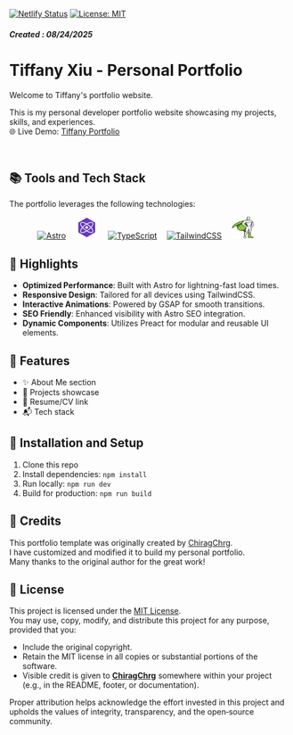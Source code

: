 [![Netlify Status](https://api.netlify.com/api/v1/badges/530c2667-5dbc-4df3-824c-de37f975c833/deploy-status)](https://app.netlify.com/sites/chiragchrg/deploys)
[![License: MIT](https://img.shields.io/badge/License-MIT-yellow.svg)](https://opensource.org/licenses/MIT)

##### Created : 08/24/2025

# Tiffany Xiu - Personal Portfolio
Welcome to Tiffany's portfolio website.

This is my personal developer portfolio website showcasing my projects, skills, and experiences.  
🌐 Live Demo: [Tiffany Portfolio](https://tiffanyxiu.vercel.app/)

<br/>

## 📚 Tools and Tech Stack

The portfolio leverages the following technologies:
<div align="center">
      <a href="https://astro.build/" title="Astro"><img src="https://skillicons.dev/icons?i=astro" alt="Astro" width="40" height="40"/></a>&emsp;
      <a href="https://preactjs.com/" title="Preact.js"><img src="https://raw.githubusercontent.com/ChiragChrg/ChiragChrg.github.io/main/icons/preactjs.svg" alt="Preact.js" width="40" height="40"/></a>&emsp;
      <a href="https://www.typescriptlang.org/docs/" title="TypeScript"><img src="https://skillicons.dev/icons?i=typescript" alt="TypeScript" width="40" height="40"/></a>&emsp;
      <a href="https://tailwindcss.com/docs/installation" title="TailwindCSS"><img src="https://skillicons.dev/icons?i=tailwind" alt="TailwindCSS" width="40" height="40"/></a>&emsp;
      <a href="https://greensock.com/docs/" title="GSAP"><img src="https://raw.githubusercontent.com/ChiragChrg/ChiragChrg.github.io/main/icons/gsap.svg" alt="GSAP" width="40" height="40"/></a>&emsp;
</div>


## 🌟 Highlights

- **Optimized Performance**: Built with Astro for lightning-fast load times.
- **Responsive Design**: Tailored for all devices using TailwindCSS.
- **Interactive Animations**: Powered by GSAP for smooth transitions.
- **SEO Friendly**: Enhanced visibility with Astro SEO integration.
- **Dynamic Components**: Utilizes Preact for modular and reusable UI elements.

## 🌟 Features
- ✨ About Me section
- 💼 Projects showcase
- 📄 Resume/CV link
- 📬 Tech stack

## 🚀 Installation and Setup
1. Clone this repo
2. Install dependencies: `npm install`
3. Run locally: `npm run dev`
4. Build for production: `npm run build`


## 📄 Credits

This portfolio template was originally created by [ChiragChrg](https://github.com/ChiragChrg).  
I have customized and modified it to build my personal portfolio.  
Many thanks to the original author for the great work!

## 📄 License

This project is licensed under the [MIT License](LICENSE).  
You may use, copy, modify, and distribute this project for any purpose, provided that you:

- Include the original copyright.
- Retain the MIT license in all copies or substantial portions of the software.
- Visible credit is given to **[ChiragChrg](https://github.com/ChiragChrg)** somewhere within your project (e.g., in the README, footer, or documentation).

Proper attribution helps acknowledge the effort invested in this project and upholds the values of integrity, transparency, and the open‑source community.
